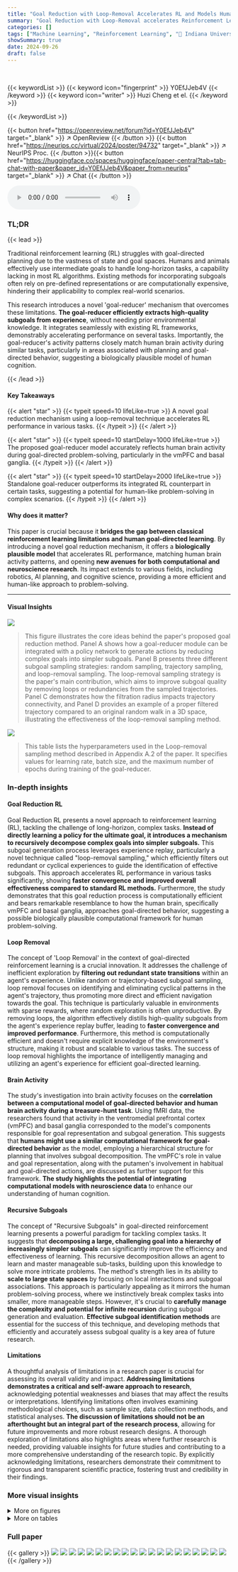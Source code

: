 ```yaml
---
title: "Goal Reduction with Loop-Removal Accelerates RL and Models Human Brain Activity in Goal-Directed Learning"
summary: "Goal Reduction with Loop-Removal accelerates Reinforcement Learning (RL) and accurately models human brain activity during goal-directed learning by efficiently deriving subgoals from distant original..."
categories: []
tags: ["Machine Learning", "Reinforcement Learning", "🏢 Indiana University Bloomington",]
showSummary: true
date: 2024-09-26
draft: false
---
```


<br>

{{< keywordList >}}
{{< keyword icon="fingerprint" >}} Y0EfJJeb4V {{< /keyword >}}
{{< keyword icon="writer" >}} Huzi Cheng et el. {{< /keyword >}}
 
{{< /keywordList >}}

{{< button href="https://openreview.net/forum?id=Y0EfJJeb4V" target="_blank" >}}
↗ OpenReview
{{< /button >}}
{{< button href="https://neurips.cc/virtual/2024/poster/94732" target="_blank" >}}
↗ NeurIPS Proc.
{{< /button >}}{{< button href="https://huggingface.co/spaces/huggingface/paper-central?tab=tab-chat-with-paper&paper_id=Y0EfJJeb4V&paper_from=neurips" target="_blank" >}}
↗ Chat
{{< /button >}}



<audio controls>
    <source src="https://ai-paper-reviewer.com/Y0EfJJeb4V/podcast.wav" type="audio/wav">
    Your browser does not support the audio element.
</audio>


### TL;DR


{{< lead >}}

Traditional reinforcement learning (RL) struggles with goal-directed planning due to the vastness of state and goal spaces.  Humans and animals effectively use intermediate goals to handle long-horizon tasks, a capability lacking in most RL algorithms. Existing methods for incorporating subgoals often rely on pre-defined representations or are computationally expensive, hindering their applicability to complex real-world scenarios. 

This research introduces a novel 'goal-reducer' mechanism that overcomes these limitations.  **The goal-reducer efficiently extracts high-quality subgoals from experience**, without needing prior environmental knowledge.  It integrates seamlessly with existing RL frameworks, demonstrably accelerating performance on several tasks.  Importantly, the goal-reducer's activity patterns closely match human brain activity during similar tasks, particularly in areas associated with planning and goal-directed behavior, suggesting a biologically plausible model of human cognition.

{{< /lead >}}


#### Key Takeaways

{{< alert "star" >}}
{{< typeit speed=10 lifeLike=true >}} A novel goal reduction mechanism using a loop-removal technique accelerates RL performance in various tasks. {{< /typeit >}}
{{< /alert >}}

{{< alert "star" >}}
{{< typeit speed=10 startDelay=1000 lifeLike=true >}} The proposed goal-reducer model accurately reflects human brain activity during goal-directed problem-solving, particularly in the vmPFC and basal ganglia. {{< /typeit >}}
{{< /alert >}}

{{< alert "star" >}}
{{< typeit speed=10 startDelay=2000 lifeLike=true >}} Standalone goal-reducer outperforms its integrated RL counterpart in certain tasks, suggesting a potential for human-like problem-solving in complex scenarios. {{< /typeit >}}
{{< /alert >}}

#### Why does it matter?
This paper is crucial because it **bridges the gap between classical reinforcement learning limitations and human goal-directed learning**. By introducing a novel goal reduction mechanism, it offers a **biologically plausible model** that accelerates RL performance, matching human brain activity patterns, and opening **new avenues for both computational and neuroscience research**.  Its impact extends to various fields, including robotics, AI planning, and cognitive science, providing a more efficient and human-like approach to problem-solving.

------
#### Visual Insights



![](https://ai-paper-reviewer.com/Y0EfJJeb4V/figures_3_1.jpg)

> This figure illustrates the core ideas behind the paper's proposed goal reduction method. Panel A shows how a goal-reducer module can be integrated with a policy network to generate actions by reducing complex goals into simpler subgoals. Panel B presents three different subgoal sampling strategies: random sampling, trajectory sampling, and loop-removal sampling. The loop-removal sampling strategy is the paper's main contribution, which aims to improve subgoal quality by removing loops or redundancies from the sampled trajectories. Panel C demonstrates how the filtration radius impacts trajectory connectivity, and Panel D provides an example of a proper filtered trajectory compared to an original random walk in a 3D space, illustrating the effectiveness of the loop-removal sampling method.





![](https://ai-paper-reviewer.com/Y0EfJJeb4V/tables_12_1.jpg)

> This table lists the hyperparameters used in the Loop-removal sampling method described in Appendix A.2 of the paper.  It specifies values for learning rate, batch size, and the maximum number of epochs during training of the goal-reducer.





### In-depth insights


#### Goal Reduction RL
Goal Reduction RL presents a novel approach to reinforcement learning (RL), tackling the challenge of long-horizon, complex tasks.  **Instead of directly learning a policy for the ultimate goal, it introduces a mechanism to recursively decompose complex goals into simpler subgoals.** This subgoal generation process leverages experience replay, particularly a novel technique called "loop-removal sampling," which efficiently filters out redundant or cyclical experiences to guide the identification of effective subgoals.  This approach accelerates RL performance in various tasks significantly, showing **faster convergence and improved overall effectiveness compared to standard RL methods.**  Furthermore, the study demonstrates that this goal reduction process is computationally efficient and bears remarkable resemblance to how the human brain, specifically vmPFC and basal ganglia, approaches goal-directed behavior, suggesting a possible biologically plausible computational framework for human problem-solving.

#### Loop Removal
The concept of 'Loop Removal' in the context of goal-directed reinforcement learning is a crucial innovation.  It addresses the challenge of inefficient exploration by **filtering out redundant state transitions** within an agent's experience. Unlike random or trajectory-based subgoal sampling, loop removal focuses on identifying and eliminating cyclical patterns in the agent's trajectory, thus promoting more direct and efficient navigation towards the goal. This technique is particularly valuable in environments with sparse rewards, where random exploration is often unproductive.  By removing loops, the algorithm effectively distills high-quality subgoals from the agent's experience replay buffer, leading to **faster convergence and improved performance**.  Furthermore, this method is computationally efficient and doesn't require explicit knowledge of the environment's structure, making it robust and scalable to various tasks. The success of loop removal highlights the importance of intelligently managing and utilizing an agent's experience for efficient goal-directed learning.

#### Brain Activity
The study's investigation into brain activity focuses on the **correlation between a computational model of goal-directed behavior and human brain activity during a treasure-hunt task**.  Using fMRI data, the researchers found that activity in the ventromedial prefrontal cortex (vmPFC) and basal ganglia corresponded to the model's components responsible for goal representation and subgoal generation.  This suggests that **humans might use a similar computational framework for goal-directed behavior** as the model, employing a hierarchical structure for planning that involves subgoal decomposition. The vmPFC's role in value and goal representation, along with the putamen's involvement in habitual and goal-directed actions, are discussed as further support for this framework.  **The study highlights the potential of integrating computational models with neuroscience data** to enhance our understanding of human cognition.

#### Recursive Subgoals
The concept of "Recursive Subgoals" in goal-directed reinforcement learning presents a powerful paradigm for tackling complex tasks.  It suggests that **decomposing a large, challenging goal into a hierarchy of increasingly simpler subgoals** can significantly improve the efficiency and effectiveness of learning. This recursive decomposition allows an agent to learn and master manageable sub-tasks, building upon this knowledge to solve more intricate problems.  The method's strength lies in its ability to **scale to large state spaces** by focusing on local interactions and subgoal associations.  This approach is particularly appealing as it mirrors the human problem-solving process, where we instinctively break complex tasks into smaller, more manageable steps.  However, it's crucial to **carefully manage the complexity and potential for infinite recursion** during subgoal generation and evaluation.  **Effective subgoal identification methods** are essential for the success of this technique, and developing methods that efficiently and accurately assess subgoal quality is a key area of future research.

#### Limitations
A thoughtful analysis of limitations in a research paper is crucial for assessing its overall validity and impact.  **Addressing limitations demonstrates a critical and self-aware approach to research**, acknowledging potential weaknesses and biases that may affect the results or interpretations.  Identifying limitations often involves examining methodological choices, such as sample size, data collection methods, and statistical analyses.  **The discussion of limitations should not be an afterthought but an integral part of the research process**, allowing for future improvements and more robust research designs. A thorough exploration of limitations also highlights areas where further research is needed, providing valuable insights for future studies and contributing to a more comprehensive understanding of the research topic. By explicitly acknowledging limitations, researchers demonstrate their commitment to rigorous and transparent scientific practice, fostering trust and credibility in their findings.


### More visual insights

<details>
<summary>More on figures
</summary>


![](https://ai-paper-reviewer.com/Y0EfJJeb4V/figures_4_1.jpg)

> This figure shows the training results of a goal-reducer using three different sampling strategies: random sampling, trajectory sampling, and loop-removal sampling.  The results are shown for two different environments: a geometric random graph and a four-room gridworld. The plots show the training loss, Optimality, and Equidex metrics over time.  Optimality and Equidex measure the quality of the subgoals generated by the goal-reducer.  The figure also shows how Optimality and Equidex change when the goal-reducer is applied recursively. Loop-removal sampling consistently outperforms the other two methods.


![](https://ai-paper-reviewer.com/Y0EfJJeb4V/figures_6_1.jpg)

> This figure presents the results of experiments demonstrating the effectiveness of the goal-reducer in accelerating standard reinforcement learning (RL) algorithms across different tasks. Panel A shows a comparison of the performance of the standard Deep Q-learning (DRL) algorithm and a DRL algorithm augmented with the goal-reducer (DRL+GR) on a four-room navigation task. Panel B shows a similar comparison for a robotic arm reaching task, using the Soft Actor-Critic (SAC) algorithm as the baseline. Panel C illustrates the performance of a standalone goal-reducer with a local policy in contrast to the performance of the DRL and DRL+GR algorithms.


![](https://ai-paper-reviewer.com/Y0EfJJeb4V/figures_7_1.jpg)

> This figure displays the results of comparing the goal-reducer model's performance with human brain activity during a treasure-hunting task. Panel A illustrates the task design, while panels B show the different map configurations. Panels C and E present activation maps in the vmPFC and putamen regions, respectively, showing the model's components' similarity to human brain activity.  Panels D and F present bar graphs summarizing the statistical results of the activation map comparisons.


![](https://ai-paper-reviewer.com/Y0EfJJeb4V/figures_13_1.jpg)

> This figure shows the performance comparison between DRL (Deep Reinforcement Learning) and DRL+GR (DRL augmented with Goal Reducer) in a four-room navigation task with varying maze sizes (13x13, 15x15, 17x17, 19x19, 21x21).  The x-axis represents the number of transition steps, and the y-axis shows the correct rate. The shaded areas represent the standard deviation across multiple runs.  The results consistently demonstrate that DRL+GR outperforms DRL across all maze sizes, indicating the effectiveness of the goal-reducer in accelerating learning, even as task complexity increases.


![](https://ai-paper-reviewer.com/Y0EfJJeb4V/figures_14_1.jpg)

> This figure shows an example of the goal-reducer planning process. The red dot represents the agent's current location. The dark green dot in the upper left corner represents the goal. The shadowed green circles represent the subgoals generated by the goal-reducer over time. The darker the green, the more subgoals are generated at that location. The figure shows the planning process at three different time steps: t=1, t=12, and t=26. At t=1, the agent is far from the goal and many subgoals are generated. At t=12, the agent is closer to the goal and fewer subgoals are generated. At t=26, the agent is very close to the goal and only a few subgoals are generated. This figure illustrates how the goal-reducer can effectively reduce the distance between the agent and the goal over time.


![](https://ai-paper-reviewer.com/Y0EfJJeb4V/figures_15_1.jpg)

> This figure demonstrates how a goal-reducer is integrated into a policy network (A). It also illustrates three types of subgoal sampling strategies (B): random sampling, trajectory sampling, and loop-removal sampling. Panel C shows how the filtration radius affects trajectory connectivity in loop-removal sampling, and panel D provides an example of a filtered trajectory compared to an original random walk in 3D space.


</details>




<details>
<summary>More on tables
</summary>


![](https://ai-paper-reviewer.com/Y0EfJJeb4V/tables_12_2.jpg)
> This table lists the hyperparameters used for training the goal-reducer with Loop-removal sampling.  The hyperparameters include the learning rate for the goal-reducer optimizer, batch size, and the maximum number of epochs.

![](https://ai-paper-reviewer.com/Y0EfJJeb4V/tables_14_1.jpg)
> This table lists the hyperparameters used for training the goal-reducer and DQL optimizer in Section A.3 of the paper.  It includes the learning rates for both optimizers, batch size, and the maximum number of epochs.

![](https://ai-paper-reviewer.com/Y0EfJJeb4V/tables_15_1.jpg)
> This table lists the hyperparameters used in Section A.4 of the paper, specifically for the goal-reducer in the standalone goal-reducer experiment.  It includes learning rates for the DQL optimizer, the goal-reducer optimizer, and the 'world model', batch size, maximum number of epochs, maximum number of goal generations, entropy threshold, and maximum number of goal reduction steps.

![](https://ai-paper-reviewer.com/Y0EfJJeb4V/tables_15_2.jpg)
> This table lists the hyperparameters used in the goal-reducer fMRI data analysis, including learning rates for different optimizers, batch size, maximum transition steps, maximum goal generation and reduction steps, entropy threshold, etc.

![](https://ai-paper-reviewer.com/Y0EfJJeb4V/tables_17_1.jpg)
> This table presents the results of Representational Similarity Analysis (RSA) comparing the brain activity of human subjects with the activity patterns of different components in the goal-reducer agent.  It shows which brain regions exhibit statistically significant correlations with various parts of the goal-reducer model (state representation, goal representation, subgoal generation, and actions)  The table lists the coordinates of significant clusters, the corrected p-values, cluster sizes, and the corresponding brain regions based on an anatomical atlas.

</details>




### Full paper

{{< gallery >}}
<img src="https://ai-paper-reviewer.com/Y0EfJJeb4V/1.png" class="grid-w50 md:grid-w33 xl:grid-w25" />
<img src="https://ai-paper-reviewer.com/Y0EfJJeb4V/2.png" class="grid-w50 md:grid-w33 xl:grid-w25" />
<img src="https://ai-paper-reviewer.com/Y0EfJJeb4V/3.png" class="grid-w50 md:grid-w33 xl:grid-w25" />
<img src="https://ai-paper-reviewer.com/Y0EfJJeb4V/4.png" class="grid-w50 md:grid-w33 xl:grid-w25" />
<img src="https://ai-paper-reviewer.com/Y0EfJJeb4V/5.png" class="grid-w50 md:grid-w33 xl:grid-w25" />
<img src="https://ai-paper-reviewer.com/Y0EfJJeb4V/6.png" class="grid-w50 md:grid-w33 xl:grid-w25" />
<img src="https://ai-paper-reviewer.com/Y0EfJJeb4V/7.png" class="grid-w50 md:grid-w33 xl:grid-w25" />
<img src="https://ai-paper-reviewer.com/Y0EfJJeb4V/8.png" class="grid-w50 md:grid-w33 xl:grid-w25" />
<img src="https://ai-paper-reviewer.com/Y0EfJJeb4V/9.png" class="grid-w50 md:grid-w33 xl:grid-w25" />
<img src="https://ai-paper-reviewer.com/Y0EfJJeb4V/10.png" class="grid-w50 md:grid-w33 xl:grid-w25" />
<img src="https://ai-paper-reviewer.com/Y0EfJJeb4V/11.png" class="grid-w50 md:grid-w33 xl:grid-w25" />
<img src="https://ai-paper-reviewer.com/Y0EfJJeb4V/12.png" class="grid-w50 md:grid-w33 xl:grid-w25" />
<img src="https://ai-paper-reviewer.com/Y0EfJJeb4V/13.png" class="grid-w50 md:grid-w33 xl:grid-w25" />
<img src="https://ai-paper-reviewer.com/Y0EfJJeb4V/14.png" class="grid-w50 md:grid-w33 xl:grid-w25" />
<img src="https://ai-paper-reviewer.com/Y0EfJJeb4V/15.png" class="grid-w50 md:grid-w33 xl:grid-w25" />
<img src="https://ai-paper-reviewer.com/Y0EfJJeb4V/16.png" class="grid-w50 md:grid-w33 xl:grid-w25" />
<img src="https://ai-paper-reviewer.com/Y0EfJJeb4V/17.png" class="grid-w50 md:grid-w33 xl:grid-w25" />
<img src="https://ai-paper-reviewer.com/Y0EfJJeb4V/18.png" class="grid-w50 md:grid-w33 xl:grid-w25" />
<img src="https://ai-paper-reviewer.com/Y0EfJJeb4V/19.png" class="grid-w50 md:grid-w33 xl:grid-w25" />
<img src="https://ai-paper-reviewer.com/Y0EfJJeb4V/20.png" class="grid-w50 md:grid-w33 xl:grid-w25" />
{{< /gallery >}}